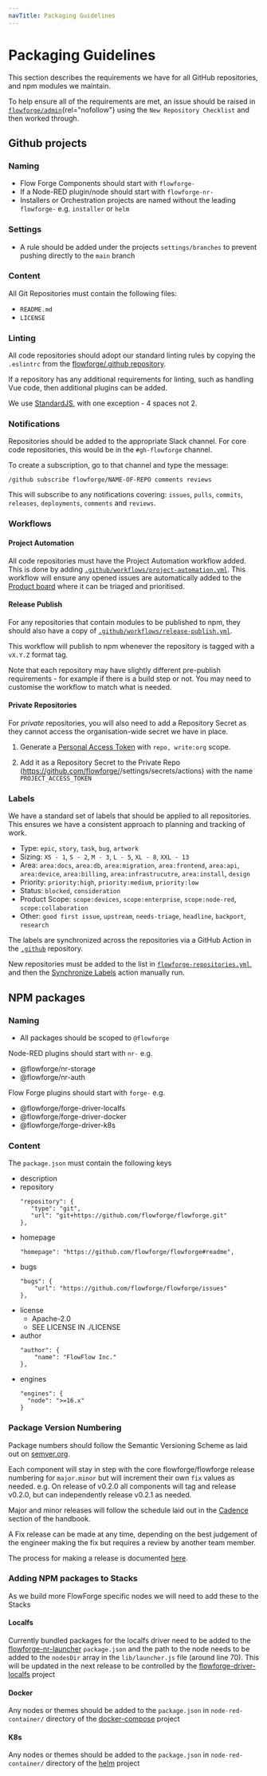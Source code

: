 ```yaml
---
navTitle: Packaging Guidelines
---
```


# Packaging Guidelines

This section describes the requirements we have for all GitHub repositories,
and npm modules we maintain.

To help ensure all of the requirements are met, an issue should be raised in
[`flowforge/admin`](https://github.com/flowforge/admin/issues/new/choose){rel="nofollow"}
using the `New Repository Checklist` and then worked through.

## Github projects

### Naming

- Flow Forge Components should start with `flowforge-`
- If a Node-RED plugin/node should start with `flowforge-nr-`
- Installers or Orchestration projects are named without the leading `flowforge-` e.g. `installer` or `helm`

### Settings

- A rule should be added under the projects `settings/branches` to prevent pushing directly to the `main` branch

### Content

All Git Repositories must contain the following files:

 - `README.md`
 - `LICENSE`

### Linting

All code repositories should adopt our standard linting rules by copying the
`.eslintrc` from the [flowforge/.github repository](https://github.com/flowforge/.github/blob/main/.eslintrc).

If a repository has any additional requirements for linting, such as handling Vue
code, then additional plugins can be added.

We use [StandardJS](https://standardjs.com/), with one exception - 4 spaces not 2.

### Notifications

Repositories should be added to the appropriate Slack channel. For core code repositories,
this would be in the `#gh-flowforge` channel.

To create a subscription, go to that channel and type the message:

```
/github subscribe flowforge/NAME-OF-REPO comments reviews
```

This will subscribe to any notifications covering: `issues`, `pulls`, `commits`, `releases`, `deployments`, `comments` and `reviews`.

### Workflows

#### Project Automation

All code repositories must have the Project Automation workflow added. This is done
by adding [`.github/workflows/project-automation.yml`](https://github.com/flowforge/flowforge/blob/main/.github/workflows/project-automation.yml).
This workflow will ensure any opened issues are automatically added to the [Product board](https://github.com/orgs/flowforge/projects/3) where it can be triaged and prioritised.

#### Release Publish

For any repositories that contain modules to be published to npm, they should also
have a copy of [`.github/workflows/release-publish.yml`](https://github.com/flowforge/flowforge/blob/main/.github/workflows/release-publish.yml).

This workflow will publish to npm whenever the repository is tagged with a `vX.Y.Z` format
tag.

Note that each repository may have slightly different pre-publish requirements - for
example if there is a build step or not. You may need to customise the workflow
to match what is needed.

#### Private Repositories

For *private* repositories, you will also need to add a Repository Secret as
they cannot access the organisation-wide secret we have in place.

1. Generate a [Personal Access Token](https://github.com/settings/tokens) with
   `repo, write:org` scope.

2. Add it as a Repository Secret to the Private Repo (https://github.com/flowforge/<repo-name>/settings/secrets/actions)
   with the name `PROJECT_ACCESS_TOKEN`

### Labels

We have a standard set of labels that should be applied to all repositories. This
ensures we have a consistent approach to planning and tracking of work.

 - Type: `epic`, `story`, `task`, `bug`, `artwork`
 - Sizing: `XS - 1`, `S - 2`, `M - 3`, `L - 5`, `XL - 8`, `XXL - 13`
 - Area: `area:docs`, `area:db`, `area:migration`, `area:frontend`, `area:api`, `area:device`, `area:billing`, `area:infrastrucutre`, `area:install`, `design`
 - Priority: `priority:high`, `priority:medium`, `priority:low`
 - Status: `blocked`, `consideration`
 - Product Scope: `scope:devices`, `scope:enterprise`, `scope:node-red`, `scope:collaboration`
 - Other: `good first issue`, `upstream`, `needs-triage`, `headline`, `backport`, `research`

The labels are synchronized across the repositories via a GitHub Action in the [`.github`](https://github.com/flowforge/.github)
repository.
 
New repositories must be added to the list in [`flowforge-repositories.yml`](https://github.com/flowforge/.github/blob/main/flowforge-repositories.yml),
and then the [Synchronize Labels](https://github.com/flowforge/.github/actions/workflows/sync-labels.yml) action manually run.
 
## NPM packages

### Naming

- All packages should be scoped to `@flowforge`

Node-RED plugins should start with `nr-` e.g.
 - @flowforge/nr-storage
 - @flowforge/nr-auth

Flow Forge plugins should start with `forge-` e.g.

 - @flowforge/forge-driver-localfs
 - @flowforge/forge-driver-docker
 - @flowforge/forge-driver-k8s

### Content

The `package.json` must contain the following keys

 - description
 - repository
     ```
     "repository": {
        "type": "git",
        "url": "git+https://github.com/flowforge/flowforge.git"
    },
    ```
 - homepage
    ```
    "homepage": "https://github.com/flowforge/flowforge#readme",
    ```
 - bugs
    ```
    "bugs": {
        "url": "https://github.com/flowforge/flowforge/issues"
    },
    ```
 - license
   - Apache-2.0
   - SEE LICENSE IN ./LICENSE
 - author
    ```
    "author": {
        "name": "FlowFlow Inc."
    },
    ```
 - engines
    ```
    "engines": {
      "node": ">=16.x"
    }
    ```

### Package Version Numbering

Package numbers should follow the Semantic Versioning Scheme as laid out on [semver.org](https://semver.org/).

Each component will stay in step with the core flowforge/flowforge release numbering for `major.minor` but will increment their own `fix` values as needed. e.g. On release of v0.2.0 all components will tag and release v0.2.0, but can independently release v0.2.1 as needed.

Major and minor releases will follow the schedule laid out in the [Cadence](../releases/planning#cadence) section of the handbook.

A Fix release can be made at any time, depending on the best judgement of the engineer making the fix but requires a review by another team member.

The process for making a release is documented [here](../releases/process.md).


### Adding NPM packages to Stacks

As we build more FlowForge specific nodes we will need to add these to the Stacks

#### Localfs

Currently bundled packages for the localfs driver need to be added to the [flowforge-nr-launcher](https://github.com/flowforge/flowforge-nr-launcher) `package.json`  and the path to the node needs to be added to the `nodesDir` array in the `lib/launcher.js` file (around line 70). This will be updated in the next release to be controlled by the [flowforge-driver-localfs](https://github.com/flowforge/flowforge-driver-localfs) project

#### Docker

Any nodes or themes should be added to the `package.json` in `node-red-container/` directory of the [docker-compose](https://github.com/flowforge/docker-compose) project

#### K8s

Any nodes or themes should be added to the `package.json` in `node-red-container/` directory of the [helm](https://github.com/flowforge/helm) project
